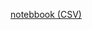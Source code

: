 [notebbook (CSV)](https://colab.research.google.com/drive/13qOvb5Wmukkqs6ytkK5wYbLtufYUJW-2?usp=sharing)
